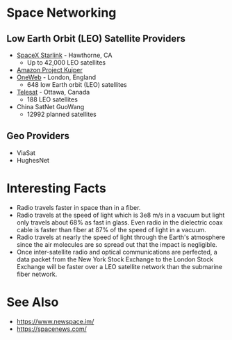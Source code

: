 # Space Networking

## Low Earth Orbit (LEO) Satellite Providers

  - [SpaceX Starlink](https://www.starlink.com/) - Hawthorne, CA
    - Up to 42,000 LEO satellites
  - [Amazon Project Kuiper](https://www.aboutamazon.com/news/tag/project-kuiper)
  - [OneWeb](https://oneweb.net/) - London, England
    - 648 low Earth orbit (LEO) satellites
  - [Telesat](http://www.telesat.com/) - Ottawa, Canada
    - 188 LEO satellites
  - China SatNet GuoWang
    - 12992 planned satellites

## Geo Providers

  - ViaSat
  - HughesNet

# Interesting Facts

  - Radio travels faster in space than in a fiber.
  - Radio travels at the speed of light which is 3e8 m/s in a vacuum but light only travels about 68% as fast in glass.  Even radio in the dielectric coax cable is faster than fiber at 87% of the speed of light in a vacuum.
  - Radio travels at nearly the speed of light through the Earth's atmosphere since the air molecules are so spread out that the impact is negligible.
  - Once inter-satellite radio and optical communications are perfected, a data packet from the New York Stock Exchange to the London Stock Exchange will be faster over a LEO satellite network than the submarine fiber network.

# See Also

  - https://www.newspace.im/
  - https://spacenews.com/
